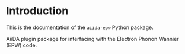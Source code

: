 # Introduction

This is the documentation of the `aiida-epw` Python package.

AiiDA plugin package for interfacing with the Electron Phonon Wannier (EPW) code.
